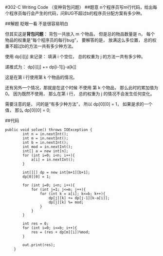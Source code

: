 #302-C Writing Code （变种背包问题）
##题意
n个程序员写m行代码，给出每个程序员每行会产生的代码，问BUG不超过b的程序员分配方案有多少种。

##解题
眨眼一看 不是很容易明白

但其实这是**背包问题**： 背包一共放入 m 个物品， 但是总的物品数量是 n， 每个物品的权重是“每个程序员的每行bug”， 要解答的是， 放满这么多位置， 总的权重不超过b的方法一共有多少种方法。

使用 dp[i][j] 来记录： 填满 i 个空位， 总的权重为 j 的方法一共有多少种。

递推式为： dp[i][j] += dp[i-1][j-a[k]]

这是在第 i 行使用第 k 个物品的情况。 

还有另外一个情况，那就是在这个时候 不使用 第 k 个物品， 那么此时的累加值为0。 因为既然不使用， 那么在第 i 行， 总的权重为 j 的情况不会发生任何变化。

需要注意的是， 问的是“有多少种方法”， 所以 dp[0][0] = 1， 如果是求的一个值， 那么 dp[0][0] = 0;

##代码
```
public void solve() throws IOException {
        int n = in.nextInt();
        int m = in.nextInt();
        int b = in.nextInt();
        int mod = in.nextInt();
        int[] a = new int[n];
        for (int i=0; i<n; i++){
            a[i] = in.nextInt();
        }

        int[][] dp = new int[m+1][b+1];
        dp[0][0] = 1;

        for (int i=0; i<n; i++){
            for (int j=1; j<=m; j++){
                for (int k = a[i]; k<=b; k++){
                    dp[j][k] += dp[j-1][k-a[i]];
                    dp[j][k] %= mod;
                }
            }
        }

        int res = 0;
        for (int i=0; i<=b; i++){
            res = (res + dp[m][i])%mod;
        }

        out.print(res);
    }
```

